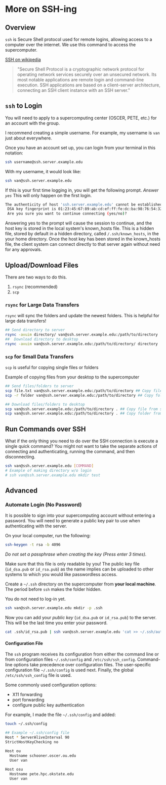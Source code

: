 # More on SSH-ing

## Overview

`ssh` is Secure Shell protocol used for remote logins, allowing access to a computer over the internet. We use this command to access the supercomputer. 

[SSH on wikipedia](https://en.wikipedia.org/wiki/Secure_Shell)
> "Secure Shell Protocol is a cryptographic network protocol for operating network services securely over an unsecured network. Its most notable applications are remote login and command-line execution. SSH applications are based on a client–server architecture, connecting an SSH client instance with an SSH server."

## `ssh` to Login

You will need to apply to a supercomputing center (OSCER, PETE, etc.) for an account with the group.

I recommend creating a simple username. For example, my username is `van` just about everywhere.

Once you have an account set up, you can login from your terminal in this notation:

```bash
ssh username@ssh.server.example.edu
```

With my username, it would look like:

```bash
ssh van@ssh.server.example.edu
```

If this is your first time logging in, you will get the following prompt. *Answer `yes`* This will only happen on the first login.

```bash
The authenticity of host 'ssh.server.example.edu' cannot be established.
 DSA key fingerprint is 01:23:45:67:89:ab:cd:ef:ff:fe:dc:ba:98:76:54:32:10.
 Are you sure you want to continue connecting (yes/no)?
```

Answering yes to the prompt will cause the session to continue, and the host key is stored in the local system's known_hosts file. This is a hidden file, stored by default in a hidden directory, called `/.ssh/known_hosts`, in the your home directory. Once the host key has been stored in the known_hosts file, the client system can connect directly to that server again without need for any approvals.

## Upload/Download Files

There are two ways to do this.

1. `rsync` (recommended)
2. `scp`

### `rsync` for Large Data Transfers

`rsync` will sync the folders and update the newest folders. This is helpful for large data transfers! 

```bash 
## Send directory to server
rsync -avuim directory/ van@ssh.server.example.edu:/path/to/directory 
##  Download directory to desktop 
rsync -avuim van@ssh.server.example.edu:/path/to/directory/ directory  
```

### `scp` for Small Data Transfers

`scp` is useful for copying single files or folders

Example of copying files from your desktop to the supercomputer

```bash
## Send files/folders to server
scp file.txt van@ssh.server.example.edu:/path/to/directory ## Copy file to server
scp -r folder van@ssh.server.example.edu:/path/to/directory ## Copy folder to server

## Download files/folders to desktop
scp van@ssh.server.example.edu:/path/to/directory . ## Copy file from server to here (".")
scp van@ssh.server.example.edu:/path/to/directory . ## Copy folder from server to here (".")
```

## Run Commands over SSH

What if the only thing you need to do over the SSH connection is execute a single quick command? You might not want to take the separate actions of connecting and authenticating, running the command, and then disconnecting.  

```bash
ssh van@ssh.server.example.edu [COMMAND]
# Example of making directory w/o login
# ssh van@ssh.server.example.edu mkdir test
```

## Advanced

### Automate Login (No Password)

It is possible to sign into your supercomputing account without entering a password. You will need to generate a public key pair to use when authenticating with the server.

On your local computer, run the following:

```bash
ssh-keygen -t rsa -b 4096
```

*Do not set a passphrase when creating the key (Press enter 3 times).*

Make sure that this file is only readable by you! The public key file (`id_dsa.pub` or `id_rsa.pub`) as the name implies can be uploaded to other systems to which you would like passwordless access.

Create a `~/.ssh` directory on the supercomputer from **your local machine**. The period before `ssh` makes the folder hidden.

You do not need to log-in yet.

```bash
ssh van@ssh.server.example.edu mkdir -p .ssh
```

Now you can add your *public key* (`id_dsa.pub` or `id_rsa.pub`) to the server. This will be the last time you enter your password.

```bash
cat .ssh/id_rsa.pub | ssh van@ssh.server.example.edu 'cat >> ~/.ssh/authorized_keys'
```

#### Configuration File

The `ssh` program receives its configuration from either the command line or from configuration files `~/.ssh/config` and `/etc/ssh/ssh_config`. Command-line options take precedence over configuration files. The user-specific configuration file `~/.ssh/config` is used next. Finally, the global `/etc/ssh/ssh_config` file is used.

Some commonly used configuration options:

- X11 forwarding
- port forwarding
- configure public key authentication

For example, I made the file `~/.ssh/config` and added:

```bash
touch ~/.ssh/config
```

```bash
## Example ~/.ssh/config file
Host * ServerAliveInterval 90 
StrictHostKeyChecking no 

Host ou  
  Hostname schooner.oscer.ou.edu  
  User van    
  
Host osu   
  Hostname pete.hpc.okstate.edu
  User van
```
